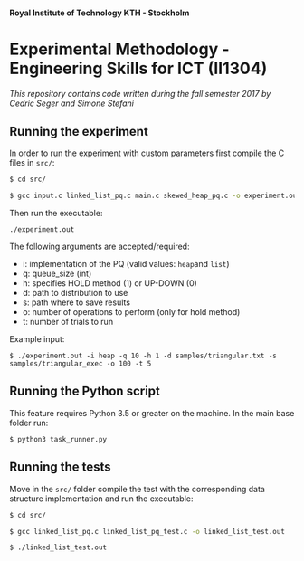 #### Royal Institute of Technology KTH - Stockholm
# Experimental Methodology - Engineering Skills for ICT (II1304)

_This repository contains code written during the fall semester 2017 by Cedric Seger and Simone Stefani_

## Running the experiment
In order to run the experiment with custom parameters first compile the C files in `src/`:
```bash
$ cd src/

$ gcc input.c linked_list_pq.c main.c skewed_heap_pq.c -o experiment.out
```

Then run the executable:

`./experiment.out`

The following arguments are accepted/required:
- i: implementation of the PQ (valid values: `heap`and `list`)
- q: queue_size (int)
- h: specifies HOLD method (1) or UP-DOWN (0)
- d: path to distribution to use
- s: path where to save results
- o: number of operations to perform (only for hold method)
- t: number of trials to run

Example input:

`$ ./experiment.out -i heap -q 10 -h 1 -d samples/triangular.txt -s samples/triangular_exec -o 100 -t 5`

## Running the Python script
This feature requires Python 3.5 or greater on the machine. In the main base folder run:

`$ python3 task_runner.py`

## Running the tests
Move in the `src/` folder compile the test with the corresponding data structure implementation and run the executable:
```bash
$ cd src/

$ gcc linked_list_pq.c linked_list_pq_test.c -o linked_list_test.out

$ ./linked_list_test.out
```

